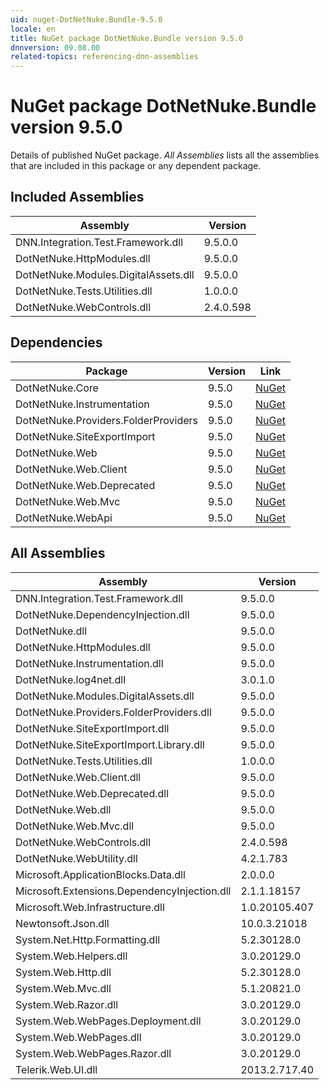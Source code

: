 ```yaml
---
uid: nuget-DotNetNuke.Bundle-9.5.0
locale: en
title: NuGet package DotNetNuke.Bundle version 9.5.0
dnnversion: 09.08.00
related-topics: referencing-dnn-assemblies
---
```


# NuGet package DotNetNuke.Bundle version 9.5.0
Details of published NuGet package.
*All Assemblies* lists all the assemblies that are included in this package or any dependent package.

## Included Assemblies

|Assembly|Version|
|---|---|
|DNN.Integration.Test.Framework.dll|9.5.0.0|
|DotNetNuke.HttpModules.dll|9.5.0.0|
|DotNetNuke.Modules.DigitalAssets.dll|9.5.0.0|
|DotNetNuke.Tests.Utilities.dll|1.0.0.0|
|DotNetNuke.WebControls.dll|2.4.0.598|

## Dependencies

|Package|Version|Link|
|---|---|---|
|DotNetNuke.Core|9.5.0|[NuGet](https://www.nuget.org/packages/DotNetNuke.Core/9.5.0)|
|DotNetNuke.Instrumentation|9.5.0|[NuGet](https://www.nuget.org/packages/DotNetNuke.Instrumentation/9.5.0)|
|DotNetNuke.Providers.FolderProviders|9.5.0|[NuGet](https://www.nuget.org/packages/DotNetNuke.Providers.FolderProviders/9.5.0)|
|DotNetNuke.SiteExportImport|9.5.0|[NuGet](https://www.nuget.org/packages/DotNetNuke.SiteExportImport/9.5.0)|
|DotNetNuke.Web|9.5.0|[NuGet](https://www.nuget.org/packages/DotNetNuke.Web/9.5.0)|
|DotNetNuke.Web.Client|9.5.0|[NuGet](https://www.nuget.org/packages/DotNetNuke.Web.Client/9.5.0)|
|DotNetNuke.Web.Deprecated|9.5.0|[NuGet](https://www.nuget.org/packages/DotNetNuke.Web.Deprecated/9.5.0)|
|DotNetNuke.Web.Mvc|9.5.0|[NuGet](https://www.nuget.org/packages/DotNetNuke.Web.Mvc/9.5.0)|
|DotNetNuke.WebApi|9.5.0|[NuGet](https://www.nuget.org/packages/DotNetNuke.WebApi/9.5.0)|

## All Assemblies

|Assembly|Version|
|---|---|
|DNN.Integration.Test.Framework.dll|9.5.0.0|
|DotNetNuke.DependencyInjection.dll|9.5.0.0|
|DotNetNuke.dll|9.5.0.0|
|DotNetNuke.HttpModules.dll|9.5.0.0|
|DotNetNuke.Instrumentation.dll|9.5.0.0|
|DotNetNuke.log4net.dll|3.0.1.0|
|DotNetNuke.Modules.DigitalAssets.dll|9.5.0.0|
|DotNetNuke.Providers.FolderProviders.dll|9.5.0.0|
|DotNetNuke.SiteExportImport.dll|9.5.0.0|
|DotNetNuke.SiteExportImport.Library.dll|9.5.0.0|
|DotNetNuke.Tests.Utilities.dll|1.0.0.0|
|DotNetNuke.Web.Client.dll|9.5.0.0|
|DotNetNuke.Web.Deprecated.dll|9.5.0.0|
|DotNetNuke.Web.dll|9.5.0.0|
|DotNetNuke.Web.Mvc.dll|9.5.0.0|
|DotNetNuke.WebControls.dll|2.4.0.598|
|DotNetNuke.WebUtility.dll|4.2.1.783|
|Microsoft.ApplicationBlocks.Data.dll|2.0.0.0|
|Microsoft.Extensions.DependencyInjection.dll|2.1.1.18157|
|Microsoft.Web.Infrastructure.dll|1.0.20105.407|
|Newtonsoft.Json.dll|10.0.3.21018|
|System.Net.Http.Formatting.dll|5.2.30128.0|
|System.Web.Helpers.dll|3.0.20129.0|
|System.Web.Http.dll|5.2.30128.0|
|System.Web.Mvc.dll|5.1.20821.0|
|System.Web.Razor.dll|3.0.20129.0|
|System.Web.WebPages.Deployment.dll|3.0.20129.0|
|System.Web.WebPages.dll|3.0.20129.0|
|System.Web.WebPages.Razor.dll|3.0.20129.0|
|Telerik.Web.UI.dll|2013.2.717.40|


